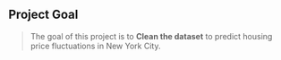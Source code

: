 ## Project Goal
> The goal of this project is to **Clean the dataset** to predict housing price fluctuations in New York City.
  
  
   
  
 
